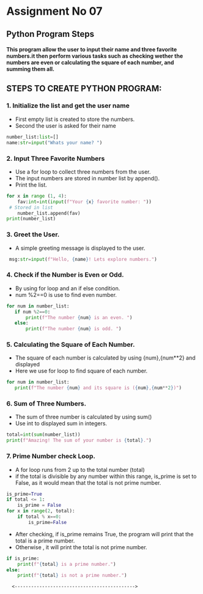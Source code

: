 # Assignment No 07

## Python Program Steps

#### This program allow the user to input their name and three favorite numbers.it then perform various tasks such as checking wether the numbers are even or calculating the square of each number, and summing them all.

## STEPS TO CREATE PYTHON PROGRAM:

### 1. Initialize the list and get the user name

- First empty list is created to store the numbers.
- Second the user is asked for their name

```python
number_list:list=[]
name:str=input("Whats your name? ")
```

### 2. Input Three Favorite Numbers

- Use a for loop to collect three numbers from the user.
- The input numbers are stored in number list by append().
- Print the list.

```python
for x in range (1, 4):
    fav:int=int(input(f"Your {x} favorite number: "))
 # Stored in list
    number_list.append(fav)
print(number_list)
```

### 3. Greet the User.

- A simple greeting message is displayed to the user.

```python
 msg:str=input(f"Hello, {name}! Lets explore numbers.")
```

### 4. Check if the Number is Even or Odd.

- By using for loop and an if else condition.
- num %2==0 is use to find even number.

```python
for num in number_list:
   if num %2==0:
       print(f"The number {num} is an even. ")
   else:
       print(f"The number {num} is odd. ")
```

### 5. Calculating the Square of Each Number.

- The square of each number is calculated by using {num},{num\*\*2} and displayed
- Here we use for loop to find square of each number.

```python
for num in number_list:
   print(f"The number {num} and its square is ({num},{num**2})")
```

### 6. Sum of Three Numbers.

- The sum of three number is calculated by using sum()
- Use int to displayed sum in integers.

```python
total=int(sum(number_list))
print(f"Amazing! The sum of your number is {total}.")
```

### 7. Prime Number check Loop.

- A for loop runs from 2 up to the total number (total)
- if the total is divisible by any number within this range, is_prime is set to False, as it would mean that the total is not prime number.

```python
is_prime=True
if total <= 1:
    is_prime = False
for x in range(2, total):
    if total % x==0:
        is_prime=False
```

- After checking, if is_prime remains True, the program will print that the total is a prime number.
- Otherwise , it will print the total is not prime number.

```python
if is_prime:
    print(f"{total} is a prime number.")
else:
    print(f"{total} is not a prime number.")
```

      <-------------------------------------------->
